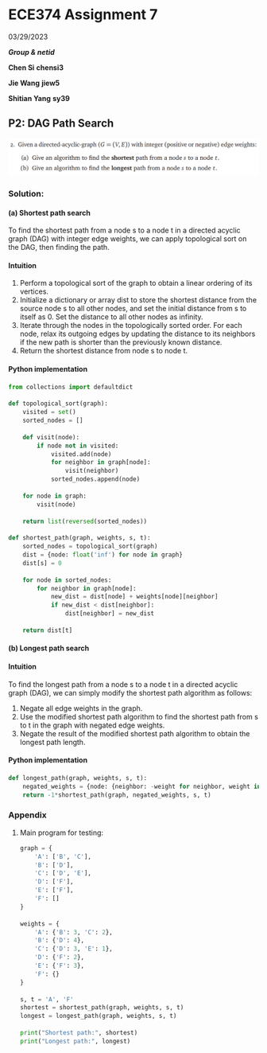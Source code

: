 # ECE374 Assignment 7

03/29/2023

***Group & netid***

**Chen Si**  	**chensi3**

**Jie Wang** 		**jiew5**

**Shitian Yang** 	**sy39**

## P2: DAG Path Search

![image-20230329220636354](./ECE374_Assignment_7_P2.assets/image-20230329220636354.png)

### Solution:

#### (a) Shortest path search

To find the shortest path from a node s to a node t in a directed acyclic graph (DAG) with integer edge weights, we can apply topological sort on the DAG, then finding the path. 

#### Intuition

1. Perform a topological sort of the graph to obtain a linear ordering of its vertices.
2. Initialize a dictionary or array dist to store the shortest distance from the source node s to all other nodes, and set the initial distance from s to itself as 0. Set the distance to all other nodes as infinity.
3. Iterate through the nodes in the topologically sorted order. For each node, relax its outgoing edges by updating the distance to its neighbors if the new path is shorter than the previously known distance.
4. Return the shortest distance from node s to node t.

#### Python implementation

```python
from collections import defaultdict

def topological_sort(graph):
    visited = set()
    sorted_nodes = []
    
    def visit(node):
        if node not in visited:
            visited.add(node)
            for neighbor in graph[node]:
                visit(neighbor)
            sorted_nodes.append(node)
            
    for node in graph:
        visit(node)
        
    return list(reversed(sorted_nodes))

def shortest_path(graph, weights, s, t):
    sorted_nodes = topological_sort(graph)
    dist = {node: float('inf') for node in graph}
    dist[s] = 0
    
    for node in sorted_nodes:
        for neighbor in graph[node]:
            new_dist = dist[node] + weights[node][neighbor]
            if new_dist < dist[neighbor]:
                dist[neighbor] = new_dist
                
    return dist[t]

```



#### (b) Longest path search

#### Intuition

To find the longest path from a node s to a node t in a directed acyclic graph (DAG), we can simply modify the shortest path algorithm as follows:

1. Negate all edge weights in the graph.
2. Use the modified shortest path algorithm to find the shortest path from s to t in the graph with negated edge weights.
3. Negate the result of the modified shortest path algorithm to obtain the longest path length.

#### Python implementation

```python
def longest_path(graph, weights, s, t):
    negated_weights = {node: {neighbor: -weight for neighbor, weight in neighbors.items()} for node, neighbors in weights.items()}
    return -1*shortest_path(graph, negated_weights, s, t)

```



### Appendix

1. Main program for testing:

   ```python
   graph = {
       'A': ['B', 'C'],
       'B': ['D'],
       'C': ['D', 'E'],
       'D': ['F'],
       'E': ['F'],
       'F': []
   }
   
   weights = {
       'A': {'B': 3, 'C': 2},
       'B': {'D': 4},
       'C': {'D': 3, 'E': 1},
       'D': {'F': 2},
       'E': {'F': 3},
       'F': {}
   }
   
   s, t = 'A', 'F'
   shortest = shortest_path(graph, weights, s, t)
   longest = longest_path(graph, weights, s, t)
   
   print("Shortest path:", shortest)
   print("Longest path:", longest)
   
   ```

   

